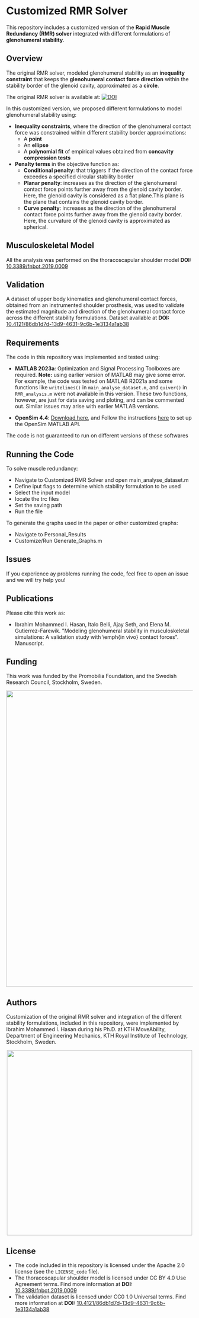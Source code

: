 # Customized RMR Solver 

This repository includes a customized version of the **Rapid Muscle Redundancy (RMR) solver** integrated with different formulations of **glenohumeral stability**.  

## Overview  

The original RMR solver, modeled glenohumeral stability as an **inequality constraint** that keeps the **glenohumeral contact force direction** within the stability border of the glenoid cavity, approximated as a **circle**.  

The original RMR solver is available at: [![DOI](https://zenodo.org/badge/DOI/10.5281/zenodo.8360269.svg)](https://doi.org/10.5281/zenodo.8360269)

In this customized version, we proposed different formulations to model glenohumeral stability using:  

- **Inequality constraints**, where the direction of the glenohumeral contact force was constrained within different stability border approximations:  
  - A **point**  
  - An **ellipse**  
  - A **polynomial fit** of empirical values obtained from **concavity compression tests**  
- **Penalty terms** in the objective function as:
  - **Conditional penalty**: that triggers if the direction of the contact force exceedes a specified circular stability border
  - **Planar penalty**: increases as the direction of the glenohumeral contact force points further away from the glenoid cavity border. Here, the glenoid cavity is considered as a flat plane.This plane is the plane that contains the glenoid cavity border.
  -  **Curve penalty**: increases as the direction of the glenohumeral contact force points further away from the glenoid cavity border. Here, the curvature of the glenoid cavity is approximated as spherical.

 ## Musculoskeletal Model
 All the analysis was performed on the thoracoscapular shoulder model **DOI:** [10.3389/fnbot.2019.0009](https://doi.org/10.3389/fnbot.2019.00090)

## Validation  

A dataset of upper body kinematics and glenohumeral contact forces, obtained from an instrumented shoulder prosthesis, was used to validate the estimated magnitude and direction of the glenohumeral contact force across the different stability formulations.
Dataset available at **DOI:** [10.4121/86db1d7d-13d9-4631-9c6b-1e3134a1ab38](https://doi.org/10.4121/86db1d7d-13d9-4631-9c6b-1e3134a1ab38)

## Requirements
The code in this repository was implemented and tested using:

  -  **MATLAB 2023a**: Optimization and Signal Processing Toolboxes are required. **Note:** using earlier version of MATLAB may give some error. For example, the code was tested on MATLAB R2021a and some functions like  `writelines()` in `main_analyse_dataset.m`, and `quiver()` in `RMR_analysis.m` were not available in this version. These two functions, however, are just for data saving and ploting, and can be commented out. Similar issues may arise with earlier MATLAB versions. 
     
  - **OpenSim 4.4**: [Download here](https://simtk.org/frs/?group_id=91), and Follow the instructions [here](https://simtk-confluence.stanford.edu:8443/display/OpenSim/Scripting+with+Matlab) to set up the OpenSim MATLAB API.

  The code is not guaranteed to run on different versions of these softwares

## Running the Code
To solve muscle redundancy:
- Navigate to Customized RMR Solver and open main_analyse_dataset.m
- Define iput flags to determine which stability formulation to be used
- Select the input model
- locate the trc files
- Set the saving path
- Run the file

To generate the graphs used in the paper or other customized graphs:
- Navigate to Personal_Results
- Customize/Run Generate_Graphs.m

## Issues
If you experience ay problems running the code, feel free to open an issue and we will try help you!

## Publications
Please cite this work as:

- Ibrahim Mohammed I. Hasan, Italo Belli, Ajay Seth, and Elena M. Gutierrez-Farewik. "Modeling glenohumeral stability in musculoskeletal simulations: A validation study with \emph{in vivo} contact forces". Manuscript.


## Funding
This work was funded by the Promobilia Foundation, and the Swedish Research Council, Stockholm, Sweden. 

<p align="center">
  <img src="https://github.com/user-attachments/assets/1ea03a52-8ffa-4abf-b911-5e29c71f41d0" width="800" >
</p>

## Authors
Customization of the original RMR solver and integration of the different stability formulations, included in this repository, were implemented by Ibrahim Mohammed I. Hasan during his Ph.D. at KTH MoveAbility, Department of Engineering Mechanics, KTH Royal Institute of Technology, Stockholm, Sweden. 


<p align="center">
  <img src="https://github.com/user-attachments/assets/c280173a-8689-47fa-8f33-fcb32693e0f1" width="500">
</p>

## License
- The code included in this repository is licensed under the Apache 2.0 license (see the `LICENSE_code` file).
- The thoracoscapular shoulder model is licensed under CC BY 4.0 Use Agreement terms. Find more information at **DOI:** [10.3389/fnbot.2019.0009](https://doi.org/10.3389/fnbot.2019.00090)
- The validation dataset is licensed under CC0 1.0 Universal terms. Find more information at **DOI:** [10.4121/86db1d7d-13d9-4631-9c6b-1e3134a1ab38](https://doi.org/10.4121/86db1d7d-13d9-4631-9c6b-1e3134a1ab38)


